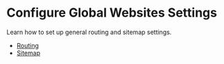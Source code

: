 <a id="configuration-guide-system-configuration-websites"></a>

# Configure Global Websites Settings

Learn how to set up general routing and sitemap settings.

* [Routing](global-routing.md#sys-config-sysconfig-websites-routing)
* [Sitemap](global-sitemap.md#sys-config-sysconfig-websites-sitemap)
